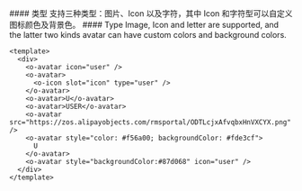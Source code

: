 <cn>
#### 类型
支持三种类型：图片、Icon 以及字符，其中 Icon 和字符型可以自定义图标颜色及背景色。
</cn>

<us>
#### Type
Image, Icon and letter are supported, and the latter two kinds avatar can have custom colors and background colors.
</us>

```vue
<template>
  <div>
    <o-avatar icon="user" />
    <o-avatar>
      <o-icon slot="icon" type="user" />
    </o-avatar>
    <o-avatar>U</o-avatar>
    <o-avatar>USER</o-avatar>
    <o-avatar src="https://zos.alipayobjects.com/rmsportal/ODTLcjxAfvqbxHnVXCYX.png" />
    <o-avatar style="color: #f56a00; backgroundColor: #fde3cf">
      U
    </o-avatar>
    <o-avatar style="backgroundColor:#87d068" icon="user" />
  </div>
</template>
```
